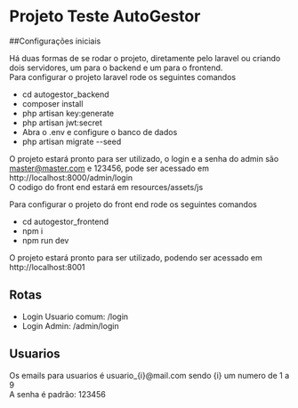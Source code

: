 # Projeto Teste AutoGestor

##Configurações iniciais

Há duas formas de se rodar o projeto, diretamente pelo laravel ou criando dois servidores, um para o backend e um para o frontend.
<br>
Para configurar o projeto laravel rode os seguintes comandos

- cd autogestor_backend
- composer install
- php artisan key:generate
- php artisan jwt:secret
- Abra o .env e configure o banco de dados<br>
- php artisan migrate --seed<br>

O projeto estará pronto para ser utilizado, o login e a senha do admin são master@master.com e 123456, pode ser acessado em http://localhost:8000/admin/login<br>
O codigo do front end estará em resources/assets/js<br>

Para configurar o projeto do front end rode os seguintes comandos

- cd autogestor_frontend
- npm i
- npm run dev

O projeto estará pronto para ser utilizado, podendo ser acessado em http://localhost:8001

## Rotas

- Login Usuario comum: /login
- Login Admin: /admin/login

## Usuarios

Os emails para usuarios é usuario_{i}@mail.com sendo {i} um numero de 1 a 9<br>
A senha é padrão: 123456

